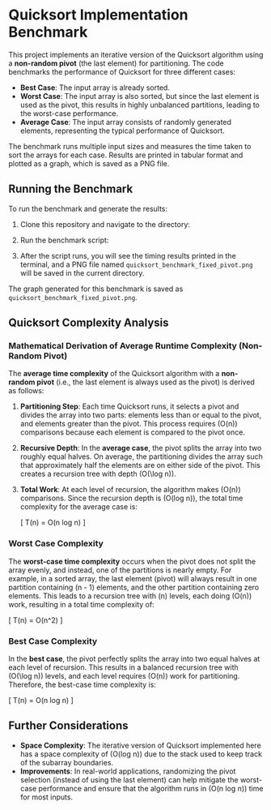 # Quicksort Implementation Benchmark

This project implements an iterative version of the Quicksort algorithm using a **non-random pivot** (the last element) for partitioning. The code benchmarks the performance of Quicksort for three different cases:
- **Best Case**: The input array is already sorted.
- **Worst Case**: The input array is also sorted, but since the last element is used as the pivot, this results in highly unbalanced partitions, leading to the worst-case performance.
- **Average Case**: The input array consists of randomly generated elements, representing the typical performance of Quicksort.

The benchmark runs multiple input sizes and measures the time taken to sort the arrays for each case. Results are printed in tabular format and plotted as a graph, which is saved as a PNG file.

## Running the Benchmark

To run the benchmark and generate the results:

1. Clone this repository and navigate to the directory:
  
2. Run the benchmark script:

3. After the script runs, you will see the timing results printed in the terminal, and a PNG file named `quicksort_benchmark_fixed_pivot.png` will be saved in the current directory.


The graph generated for this benchmark is saved as `quicksort_benchmark_fixed_pivot.png`.

## Quicksort Complexity Analysis

### Mathematical Derivation of Average Runtime Complexity (Non-Random Pivot)

The **average time complexity** of the Quicksort algorithm with a **non-random pivot** (i.e., the last element is always used as the pivot) is derived as follows:

1. **Partitioning Step**:
   Each time Quicksort runs, it selects a pivot and divides the array into two parts: elements less than or equal to the pivot, and elements greater than the pivot. This process requires \(O(n)\) comparisons because each element is compared to the pivot once.

2. **Recursive Depth**:
   In the **average case**, the pivot splits the array into two roughly equal halves. On average, the partitioning divides the array such that approximately half the elements are on either side of the pivot. This creates a recursion tree with depth \(O(\log n)\).

3. **Total Work**:
   At each level of recursion, the algorithm makes \(O(n)\) comparisons. Since the recursion depth is \(O(log n)\), the total time complexity for the average case is:

   \[
   T(n) = O(n log n)
   \]

### Worst Case Complexity

The **worst-case time complexity** occurs when the pivot does not split the array evenly, and instead, one of the partitions is nearly empty. For example, in a sorted array, the last element (pivot) will always result in one partition containing \(n - 1\) elements, and the other partition containing zero elements. This leads to a recursion tree with \(n\) levels, each doing \(O(n)\) work, resulting in a total time complexity of:

\[
T(n) = O(n^2)
\]

### Best Case Complexity

In the **best case**, the pivot perfectly splits the array into two equal halves at each level of recursion. This results in a balanced recursion tree with \(O(\log n)\) levels, and each level requires \(O(n)\) work for partitioning. Therefore, the best-case time complexity is:

\[
T(n) = O(n log n)
\]

## Further Considerations

- **Space Complexity**: The iterative version of Quicksort implemented here has a space complexity of \(O(log n)\) due to the stack used to keep track of the subarray boundaries.
- **Improvements**: In real-world applications, randomizing the pivot selection (instead of using the last element) can help mitigate the worst-case performance and ensure that the algorithm runs in \(O(n log n)\) time for most inputs.



